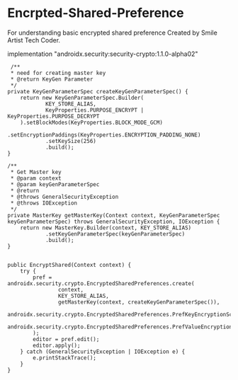 # Encrpted-Shared-Preference
For understanding basic encrypted shared preference
Created by Smile Artist Tech Coder.

implementation "androidx.security:security-crypto:1.1.0-alpha02"
 
     /**
     * need for creating master key
     * @return KeyGen Parameter
     */
    private KeyGenParameterSpec createKeyGenParameterSpec() {
        return new KeyGenParameterSpec.Builder(
                KEY_STORE_ALIAS,
                KeyProperties.PURPOSE_ENCRYPT | KeyProperties.PURPOSE_DECRYPT
        ).setBlockModes(KeyProperties.BLOCK_MODE_GCM)
                .setEncryptionPaddings(KeyProperties.ENCRYPTION_PADDING_NONE)
                .setKeySize(256)
                .build();
    }

    /**
     * Get Master key
     * @param context
     * @param keyGenParameterSpec
     * @return
     * @throws GeneralSecurityException
     * @throws IOException
     */
    private MasterKey getMasterKey(Context context, KeyGenParameterSpec keyGenParameterSpec) throws GeneralSecurityException, IOException {
        return new MasterKey.Builder(context, KEY_STORE_ALIAS)
                .setKeyGenParameterSpec(keyGenParameterSpec)
                .build();
    }
 
 
    public EncryptShared(Context context) {
        try {
            pref = androidx.security.crypto.EncryptedSharedPreferences.create(
                    context,
                    KEY_STORE_ALIAS,
                    getMasterKey(context, createKeyGenParameterSpec()),
                    androidx.security.crypto.EncryptedSharedPreferences.PrefKeyEncryptionScheme.AES256_SIV,
                    androidx.security.crypto.EncryptedSharedPreferences.PrefValueEncryptionScheme.AES256_GCM
            );
            editor = pref.edit();
            editor.apply();
        } catch (GeneralSecurityException | IOException e) {
            e.printStackTrace();
        }
    }
 
 
